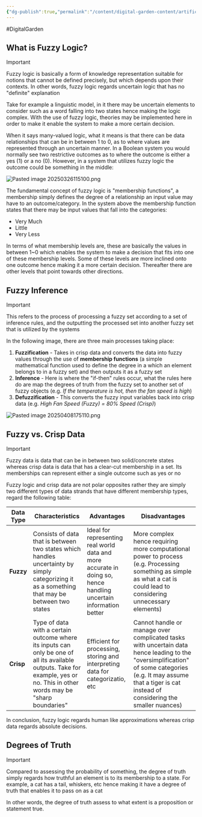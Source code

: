 ```yaml
---
{"dg-publish":true,"permalink":"/content/digital-garden-content/artificial-intelligence-content/fuzzy-logic/","updated":"2025-04-08T20:06:50.272+05:30"}
---
```


#DigitalGarden

## What is Fuzzy Logic?

>[!important]
>Fuzzy logic is basically a form of knowledge representation suitable for notions that cannot be defined precisely, but which depends upon their contexts. In other words, fuzzy logic regards uncertain logic that has no "definite" explanation

Take for example a linguistic model, in it there may be uncertain elements to consider such as a word falling into two states hence making the logic complex. With the use of fuzzy logic, theories may be implemented here in order to make it enable the system to make a more certain decision.

When it says many-valued logic, what it means is that there can be data relationships that can be in between 1 to 0, as to where values are represented through an uncertain manner. In a Boolean system you would normally see two restrictive outcomes as to where the outcome is either a yes (1) or a no (0). However, in a system that utilizes fuzzy logic the outcome could be something in the middle:

![Pasted image 20250326115100.png](/img/user/pngs/Pasted%20image%2020250326115100.png)

The fundamental concept of fuzzy logic is "membership functions", a membership simply defines the degree of a relationship an input value may have to an outcome/category. In the system above the membership function states that there may be input values that fall into the categories:

- Very Much 
- Little
- Very Less

In terms of what membership levels are, these are basically the values in between 1~0 which enables the system to make a decision that fits into one of these membership levels. Some of these levels are more inclined onto one outcome hence making it a more certain decision. Thereafter there are other levels that point towards other directions.

## Fuzzy Inference

>[!important]
>This refers to the process of processing a fuzzy set according to a set of inference rules, and the outputting the processed set into another fuzzy set that is utilized by the systems

In the following image, there are three main processes taking place:

1. **Fuzzification** - Takes in crisp data and converts the data into fuzzy values through the use of **membership functions** (a simple mathematical function used to define the degree in a which an element belongs to in a fuzzy set) and then outputs it as a fuzzy set
2. **Inference** - Here is where the "if-then" rules occur, what the rules here do are map the degrees of truth from the fuzzy set to another set of fuzzy objects (e.g. *If the temperature is hot, then the fan speed is high*)
3. **Defuzzification** - This converts the fuzzy input variables back into crisp data (e.g. *High Fan Speed (Fuzzy) = 80% Speed (Crisp)*)

![Pasted image 20250408175110.png](/img/user/pngs/Pasted%20image%2020250408175110.png)
## Fuzzy vs. Crisp Data

>[!important]
>Fuzzy data is data that can be in between two solid/concrete states whereas crisp data is data that has a clear-cut membership in a set. Its memberships can represent either a single outcome such as yes or no
>

Fuzzy logic and crisp data are not polar opposites rather they are simply two different types of data strands that have different membership types, regard the following table:

| **Data Type** | Characteristics                                                                                                                                                               | Advantages                                                                                                        | Disadvantages                                                                                                                                                                                                       |
| ------------- | ----------------------------------------------------------------------------------------------------------------------------------------------------------------------------- | ----------------------------------------------------------------------------------------------------------------- | ------------------------------------------------------------------------------------------------------------------------------------------------------------------------------------------------------------------- |
| **Fuzzy**     | Consists of data that is between two states which handles uncertainty by simply categorizing it as a something that may be between two states                                 | Ideal for representing real world data and more accurate in doing so, hence handling uncertain information better | More complex hence requiring more computational power to process (e.g. Processing something as simple as what a cat is could lead to considering unnecessary elements)                                              |
| **Crisp**     | Type of data with a certain outcome where its inputs can only be one of all its available outputs. Take for example, yes or no. This in other words may be "sharp boundaries" | Efficient for processing, storing and interpreting data for categorizatio, etc                                    | Cannot handle or manage over complicated tasks with uncertain data hence leading to the "oversimplification" of some categories (e.g. It may assume that a tiger is cat instead of considering the smaller nuances) |
In conclusion, fuzzy logic regards human like approximations whereas crisp data regards absolute decisions.

## Degrees of Truth

>[!important]
>Compared to assessing the probability of something, the degree of truth simply regards how truthful an element is to its membership to a state. For example, a cat has a tail, whiskers, etc hence making it have a degree of truth that enables it to pass on as a cat

In other words, the degree of truth assess to what extent is a proposition or statement true.